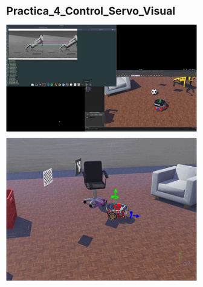# Practica_4_Control_Servo_Visual
<p float="left">
     <img src="/Videos/odom.gif" width="770"  />
   </p>
<p float="left">
     <img src="/Videos/Visual_Servoing_Camera.gif" width="770"  />
   </p>
